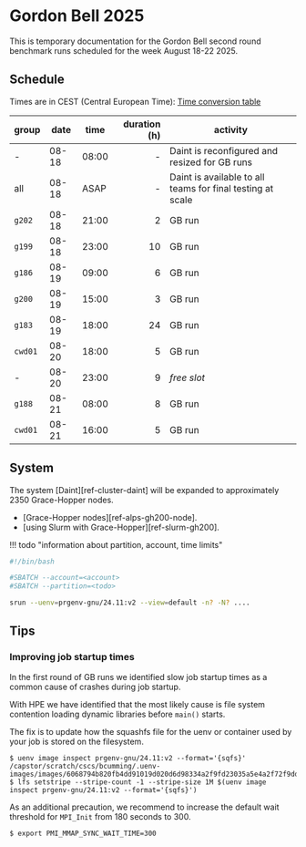 # Gordon Bell 2025

This is temporary documentation for the Gordon Bell second round benchmark runs scheduled for the week August 18-22 2025.

## Schedule

Times are in CEST (Central European  Time): [Time conversion table](https://time.is/compare/0800_18_Aug_2025_in_CET/PT/ET/Perth)

| group  | date | time  | duration (h) | activity |
| ---    | ---- | ----- | -----------: | --------------------- |
| -      | 08-18| 08:00 | -            | Daint is reconfigured and resized for GB runs             |
| all    | 08-18| ASAP  | -            | Daint is available to all teams for final testing at scale |
| `g202` | 08-18| 21:00 | 2            | GB run |
| `g199` | 08-18| 23:00 | 10           | GB run |
| `g186` | 08-19| 09:00 | 6            | GB run |
| `g200` | 08-19| 15:00 | 3            | GB run |
| `g183` | 08-19| 18:00 | 24           | GB run |
| `cwd01`| 08-20| 18:00 | 5            | GB run |
| -      | 08-20| 23:00 | 9            | *free slot* |
| `g188` | 08-21| 08:00 | 8            | GB run |
| `cwd01`| 08-21| 16:00 | 5            | GB run |

## System

The system [Daint][ref-cluster-daint] will be expanded to approximately 2350 Grace-Hopper nodes.

* [Grace-Hopper nodes][ref-alps-gh200-node].
* [using Slurm with Grace-Hopper][ref-slurm-gh200].

!!! todo "information about partition, account, time limits"

```bash
#!/bin/bash

#SBATCH --account=<account>
#SBATCH --partition=<todo>

srun --uenv=prgenv-gnu/24.11:v2 --view=default -n? -N? ....
```

## Tips

### Improving job startup times

In the first round of GB runs we identified slow job startup times as a common cause of crashes during job startup.

With HPE we have identified that the most likely cause is file system contention loading dynamic libraries before `main()` starts.

The fix is to update how the squashfs file for the uenv or container used by your job is stored on the filesystem.

```console title="set lustre striping on uenv squashfs file"
$ uenv image inspect prgenv-gnu/24.11:v2 --format='{sqfs}'
/capstor/scratch/cscs/bcumming/.uenv-images/images/6068794b820fb4dd91019d020d6d98334a2f9fd23035a5e4a2f72f9dda5f1260/store.squashfs
$ lfs setstripe --stripe-count -1 --stripe-size 1M $(uenv image inspect prgenv-gnu/24.11:v2 --format='{sqfs}')
```

As an additional precaution, we recommend to increase the default wait threshold for `MPI_Init` from 180 seconds to 300.
```console title="increase MPI initialization time-out"
$ export PMI_MMAP_SYNC_WAIT_TIME=300
```

